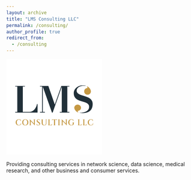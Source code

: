 ```yaml
---
layout: archive
title: "LMS Consulting LLC"
permalink: /consulting/
author_profile: true
redirect_from:
  - /consulting
---
```



![{% include base_path %}](images/logo-lms.png)

Providing consulting services in network science, data science, medical research, and other business and consumer services.
